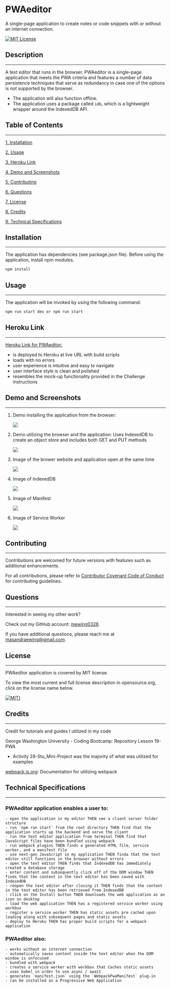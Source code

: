 # PWAeditor
A single-page application to create notes or code snippets with or without an internet connection.

[![MIT License](https://img.shields.io/badge/License-MIT-blue.svg)](https://opensource.org/licenses/MIT)

## Description
---
A text editor that runs in the browser. PWAeditor is a single-page application that meets the PWA criteria and features a number of data persistence techniques that serve as redundancy in case one of the options is not supported by the browser. 
- The application will also function offline.
- The application uses a package called `idb`, which is a lightweight wrapper around the IndexedDB API. 

## Table of Contents
---
[1. Installation](#installation)

[2. Usage](#usage)

[3. Heroku Link](#heroku-link)

[4. Demo and Screenshots](#demo-and-screenshots)

[5. Contributing](#contributing)

[6. Questions](#questions)

[7. License](#license)

[8. Credits](#credits)

[9. Technical Specifications](#technical-specifications)

## Installation 
---
The application has dependencies (see package.json file). Before using the application, install npm modules.

```bash
npm install
```
## Usage 
---
The application will be invoked by using the following command:

```bash
npm run start dev or npm run start
```
## Heroku Link
---
[Heroku Link for PWAeditor:](https://pwaeditor.herokuapp.com/) 
* is deployed to Heroku at live URL with build scripts
* loads with no errors
* user experience is intuitive and easy to navigate
* user interface style is clean and polished
* resembles the mock-up functionality provided in the Challenge instructions

 ## Demo and Screenshots 
---

1. Demo installing the application from the browser:

    <img src="./Assets/application.gif">

2. Demo utilizing the browser and the application: Uses IndexedDB to create an object store and includes both GET and PUT methods

    <img src="./Assets/demo.gif">


3. Image of the brower website and application open at the same time

    <img src="./Assets/browser_and_application.png">

4. Image of IndexedDB

    <img src="./Assets/idb-storage.png">

5. Image of Manifest

    <img src="./Assets/manifest.png">

6. Image of Service Worker

    <img src="./Assets/service-worker.png">

## Contributing 
---
Contributions are welcomed for future versions with features such as additional enhancements.

For all contributions, please refer to [Contributor Covenant Code of Conduct](https://www.contributor-covenant.org/version/2/1/code_of_conduct/code_of_conduct.md) for contributing guidelines.

## Questions
---
Interested in seeing my other work?

Check out my GitHub account: [mewing0328](https://github.com/mewing0328).

If you have additional questions, please reach me at [masandraewing@gmail.com](mailto:masandraewing@gmail.com).

## License 
---
PWAeditor application is covered by MIT license. 

 To view the most current and full license description in opensource.org, click on the license name below.  

 [![MIT}](https://img.shields.io/badge/License-MIT-blue.svg)](https://opensource.org/licenses/MIT)

## Credits
---
Credit for tutorials and guides I utilized in my code

George Washington University - Coding Bootcamp: Repository Lesson 19-PWA
 - Activity 28-Stu_Mini-Project was the majority of what was utilized for examples

[webpack.js.org](https://webpack.js.org/): Documentation for utilizing webpack

## Technical Specifications
---

### PWAeditor application enables a user to:
```
- open the application in my editor THEN see a client server folder structure
- run `npm run start` from the root directory THEN find that the application starts up the backend and serve the client
- run the text editor application from terminal THEN find that JavaScript files have been bundled using webpack
- run webpack plugins THEN finds a generated HTML file, service worker, and a manifest file
- use next-gen JavaScript in my application THEN finda that the text editor still functions in the browser without errors
- open the text editor THEN finds that IndexedDB has immediately created a database storage
- enter content and subsequently click off of the DOM window THEN finds that the content in the text editor has been saved with IndexedDB
- reopen the text editor after closing it THEN finds that the content in the text editor has been retrieved from IndexedDB
- click on the Install button THEN downloads the web application as an icon on desktop
- load the web application THEN has a registered service worker using workbox
- register a service worker THEN has static assets pre cached upon loading along with subsequent pages and static assets
- deploy to Heroku THEN has proper build scripts for a webpack application
```

### PWAeditor also: 
```
- works without an internet connection
- automatically saves content inside the text editor when the DOM window is unfocused
- bundled with webpack
- creates a service worker with workbox that Caches static assets
- uses babel in order to use async / await
- generates `manifest.json` using the `WebpackPwaManifest` plug-in
- can be installed as a Progressive Web Application
```
